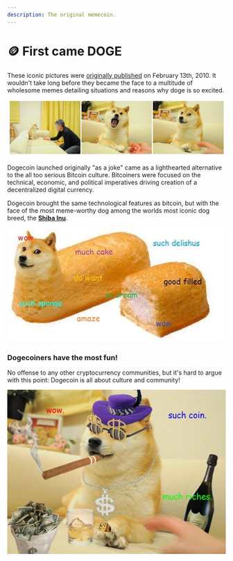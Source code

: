 ```yaml
---
description: The original memecoin.
---
```


# 🪙 First came DOGE

These iconic pictures were [originally published](https://kabosu112.exblog.jp/9944144/) on February 13th, 2010. It wouldn't take long before they became the face to a multitude of wholesome memes detailing situations and reasons why doge is so excited.

![Kabosu, a female Shiba Inu, adopted by kindergarden techer Atsuko Satō in 2008](<../.gitbook/assets/image (10).png>)

Dogecoin launched originally "as a joke" came as a lighthearted alternative to the all too serious Bitcoin culture. Bitcoiners were focused on the technical, economic, and political imperatives driving creation of a decentralized digital currency.&#x20;

Dogecoin brought the same technological features as bitcoin, but with the face of the most meme-worthy dog among the worlds most iconic dog breed, the [**Shiba Inu**](https://en.wikipedia.org/wiki/Shiba\_Inu).

![In 2013 Doge was named meme of the year, around the same time that dogecoin was released.](<../.gitbook/assets/image (12).png>)

### Dogecoiners have the most fun!

No offense to any other cryptocurrency communities, but it's hard to argue with this point: Dogecoin is all about culture and community!

![Shibe is a good and wholesome doggo!](<../.gitbook/assets/image (3).png>)

